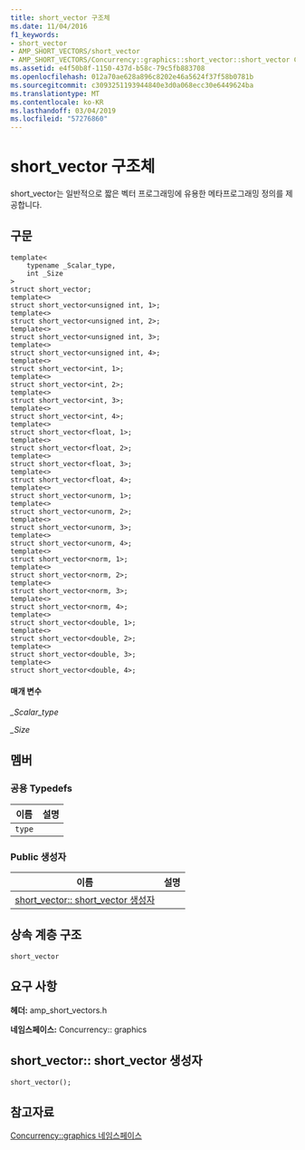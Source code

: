 ```yaml
---
title: short_vector 구조체
ms.date: 11/04/2016
f1_keywords:
- short_vector
- AMP_SHORT_VECTORS/short_vector
- AMP_SHORT_VECTORS/Concurrency::graphics::short_vector::short_vector Constructor
ms.assetid: e4f50b8f-1150-437d-b58c-79c5fb883708
ms.openlocfilehash: 012a70ae628a896c8202e46a5624f37f58b0781b
ms.sourcegitcommit: c3093251193944840e3d0a068ecc30e6449624ba
ms.translationtype: MT
ms.contentlocale: ko-KR
ms.lasthandoff: 03/04/2019
ms.locfileid: "57276860"
---
```

# <a name="shortvector-structure"></a>short_vector 구조체

short_vector는 일반적으로 짧은 벡터 프로그래밍에 유용한 메타프로그래밍 정의를 제공합니다.

## <a name="syntax"></a>구문

```
template<
    typename _Scalar_type,
    int _Size
>
struct short_vector;
template<>
struct short_vector<unsigned int, 1>;
template<>
struct short_vector<unsigned int, 2>;
template<>
struct short_vector<unsigned int, 3>;
template<>
struct short_vector<unsigned int, 4>;
template<>
struct short_vector<int, 1>;
template<>
struct short_vector<int, 2>;
template<>
struct short_vector<int, 3>;
template<>
struct short_vector<int, 4>;
template<>
struct short_vector<float, 1>;
template<>
struct short_vector<float, 2>;
template<>
struct short_vector<float, 3>;
template<>
struct short_vector<float, 4>;
template<>
struct short_vector<unorm, 1>;
template<>
struct short_vector<unorm, 2>;
template<>
struct short_vector<unorm, 3>;
template<>
struct short_vector<unorm, 4>;
template<>
struct short_vector<norm, 1>;
template<>
struct short_vector<norm, 2>;
template<>
struct short_vector<norm, 3>;
template<>
struct short_vector<norm, 4>;
template<>
struct short_vector<double, 1>;
template<>
struct short_vector<double, 2>;
template<>
struct short_vector<double, 3>;
template<>
struct short_vector<double, 4>;
```

#### <a name="parameters"></a>매개 변수

*_Scalar_type*<br/>

*_Size*<br/>

## <a name="members"></a>멤버

### <a name="public-typedefs"></a>공용 Typedefs

|이름|설명|
|----------|-----------------|
|`type`||

### <a name="public-constructors"></a>Public 생성자

|이름|설명|
|----------|-----------------|
|[short_vector:: short_vector 생성자](#ctor)||

## <a name="inheritance-hierarchy"></a>상속 계층 구조

`short_vector`

## <a name="requirements"></a>요구 사항

**헤더:** amp_short_vectors.h

**네임스페이스:** Concurrency:: graphics

##  <a name="ctor"></a>  short_vector:: short_vector 생성자

```
short_vector();
```

## <a name="see-also"></a>참고자료

[Concurrency::graphics 네임스페이스](concurrency-graphics-namespace.md)
